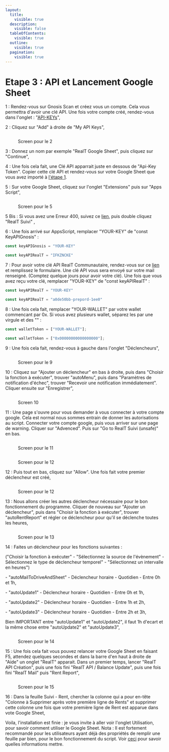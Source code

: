 ```yaml
---
layout:
  title:
    visible: true
  description:
    visible: false
  tableOfContents:
    visible: true
  outline:
    visible: true
  pagination:
    visible: true
---
```


# Etape 3 : API et Lancement Google Sheet

1 : Rendez-vous sur Gnosis Scan et créez vous un compte. Cela vous permettra d'avoir une clé API. Une fois votre compte créé, rendez-vous dans l'onglet : "[API-KEYs](https://gnosisscan.io/myapikey)",

2 : Cliquez sur "Add" à droite de "My API Keys",

<figure><img src="../.gitbook/assets/Capture d&#x27;écran 2024-02-12 110434.png" alt=""><figcaption><p>Screen pour le 2</p></figcaption></figure>

3 : Donnez un nom par exemple "RealT Google Sheet", puis cliquez sur "Continue",

4 : Une fois cela fait, une Clé API apparrait juste en dessous de "Api-Key Token". Copier cette clé API et rendez-vous sur votre Google Sheet que vous avez importé à [l'étape 1](etape-1-importation-google-sheet.md).

5 : Sur votre Google Sheet, cliquez sur l'onglet "Extensions" puis sur "Apps Script",

<figure><img src="../.gitbook/assets/Capture d&#x27;écran 2024-02-12 110923.png" alt=""><figcaption><p>Screen pour le 5</p></figcaption></figure>

5 Bis : Si vous avez une Erreur 400, suivez ce [lien](https://script.google.com/home/my), puis double cliquez "RealT Suivi"&#x20;,

6 : Une fois arrivé sur AppsScript, remplacer "YOUR-KEY" de "const KeyAPIGnosis" :

```javascript
const keyAPIGnosis = "YOUR-KEY"
```

```javascript
const keyAPIRealT = "IFKZNCKE"
```

7 : Pour avoir votre clé API RealT Communautaire, rendez-vous sur ce [lien](https://forms.gle/nFVfuxk8WRZBDR6u8) et remplissez le formulaire. Une clé API vous sera envoyé sur votre mail renseigné. (Comptez quelque jours pour avoir votre clé). Une fois que vous avez reçu votre clé, remplacer "YOUR-KEY" de "const keyAPIRealT" :

```javascript
const keyAPIRealT = "YOUR-KEY"
```

```javascript
const keyAPIRealT = "a0de50bb-prepord-1ee0"
```

8 : Une fois cela fait, remplacer "YOUR-WALLET" par votre wallet commencant par 0x. Si vous avez plusieurs wallet, séparez les par une virgule et des "" :

```javascript
const walletToken = ["YOUR-WALLET"];
```

```javascript
const walletToken = ["0x00000000000000000"];
```

9 : Une fois cela fait, rendez-vous à gauche dans l'onglet "Déclencheurs",

<figure><img src="../.gitbook/assets/Capture d&#x27;écran 2024-02-12 112414.png" alt=""><figcaption><p>Screen pour le 9</p></figcaption></figure>

10 : Cliquez sur "Ajouter un déclencheur" en bas à droite, puis dans "Choisir la fonction à exécuter", trouver "autoMenu", puis dans "Paramètres de notification d'échec", trouver "Recevoir une notification immédiatement". Cliquer ensuite sur "Enregistrer",

<figure><img src="../.gitbook/assets/Capture d&#x27;écran 2024-02-12 112638.png" alt=""><figcaption><p>Screen 10</p></figcaption></figure>

11 : Une page s'ouvre pour vous demander à vous connecter à votre compte google. Cela est normal nous sommes entrain de donner les autorisations au script. Connecter votre compte google, puis vous arriver sur une page de warning. Cliquer sur "Advenced". Puis sur "Go to RealT Suivi (unsafe)" en bas.

<figure><img src="../.gitbook/assets/Capture d&#x27;écran 2024-02-12 113215.png" alt=""><figcaption><p>Screen pour le 11</p></figcaption></figure>

<figure><img src="../.gitbook/assets/Capture d&#x27;écran 2024-02-12 113710.png" alt=""><figcaption><p>Screen pour le 12</p></figcaption></figure>

12 : Puis tout en bas, cliquez sur "Allow". Une fois fait votre premier déclencheur est créé,

<figure><img src="../.gitbook/assets/Capture d&#x27;écran 2024-02-12 114003.png" alt=""><figcaption><p>Screen pour le 12</p></figcaption></figure>

13 : Nous allons créer les autres déclencheur nécessaire pour le bon fonctionnement du programme. Cliquer de nouveau sur "Ajouter un déclencheur", puis dans "Choisir la fonction à exécuter", trouver "autoRentReport" et régler ce déclencheur pour qu'il se déclenche toutes les heures,

<figure><img src="../.gitbook/assets/Capture d&#x27;écran 2024-02-12 114503.png" alt=""><figcaption><p>Screen pour le 13</p></figcaption></figure>

14 : Faites un déclencheur pour les fonctions suivantes :&#x20;

("Choisir la fonction à exécuter" - "Sélectionnez la source de l'évènement" - Sélectionnez le type de déclencheur temporel" - "Sélectionnez un intervalle en heures")

&#x20;\- "autoMailToDriveAndSheet" - Déclencheur horaire - Quotidien - Entre 0h et 1h,

&#x20;\- "autoUpdate1" - Déclencheur horaire - Quotidien - Entre 0h et 1h,

&#x20;\- "autoUpdate2" - Déclencheur horaire - Quotidien - Entre 1h et 2h,

&#x20;\- "autoUpdate3" - Déclencheur horaire - Quotidien - Entre 2h et 3h,

Bien IMPORTANT entre "autoUpdate1" et "autoUpdate2", il faut 1h d'ecart et la même chose entre "autoUpdate2" et "autoUpdate3",

<figure><img src="../.gitbook/assets/Capture d&#x27;écran 2024-02-12 115027.png" alt=""><figcaption><p>Screen pour le 14</p></figcaption></figure>

15 : Une fois cela fait vous pouvez relancer votre Google Sheet en faisant F5, attendez quelques secondes et dans la barre d'en haut à droite de "Aide" un onglet "RealT" apparait. Dans un premier temps, lancer "RealT  API Création", puis une fois fini "RealT API / Balance Update", puis une fois fini "RealT Mail" puis "Rent Report",

<figure><img src="../.gitbook/assets/Capture d&#x27;écran 2024-02-12 115934.png" alt=""><figcaption><p>Screen pour le 15</p></figcaption></figure>

16 : Dans la feuille Suivi - Rent, chercher la colonne qui a pour en-tête "Colonne à Supprimer après votre première ligne de Rents" et supprimer cette colonne une fois que votre première ligne de Rent est apparue dans vote Google Sheet,

Voila, l'installation est finie : je vous invite à aller voir l'onglet Utilisation, pour savoir comment utiliser le Google Sheet. Nota : Il est fortement recommandé pour les utilisateurs ayant déjà des propriétés de remplir une feuille par bien, pour le bon fonctionnement du script. Voir [ceci](../utilisation/bien-des-proprietes.md) pour savoir quelles informations mettre.
